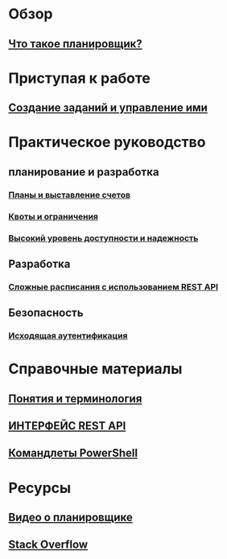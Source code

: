

# Обзор
## [Что такое планировщик?](scheduler-intro.md)

# Приступая к работе
## [Создание заданий и управление ими](scheduler-get-started-portal.md)

# Практическое руководство
## планирование и разработка
### [Планы и выставление счетов](scheduler-plans-billing.md)
### [Квоты и ограничения](scheduler-limits-defaults-errors.md)
### [Высокий уровень доступности и надежность](scheduler-high-availability-reliability.md)

## Разработка
### [Сложные расписания с использованием REST API](scheduler-advanced-complexity.md)

## Безопасность
### [Исходящая аутентификация](scheduler-outbound-authentication.md)

# Справочные материалы
## [Понятия и терминология](scheduler-concepts-terms.md)
## [ИНТЕРФЕЙС REST API](https://msdn.microsoft.com/library/azure/mt629143)
## [Командлеты PowerShell](scheduler-powershell-reference.md)

# Ресурсы
## [Видео о планировщике](https://azure.microsoft.com/documentation/videos/index/?services=scheduler)
## [Stack Overflow](http://stackoverflow.com/questions/tagged/azure-scheduler)


<!--HONumber=Nov16_HO2-->



